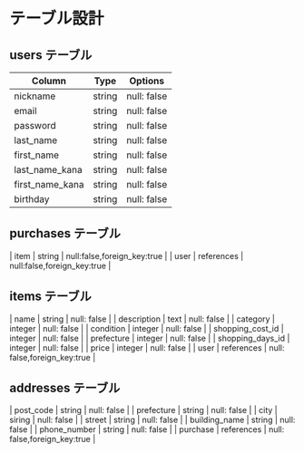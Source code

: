 # テーブル設計

## users テーブル

| Column           | Type       | Options                      |
| ---------------- | ---------- | -----------                  |
| nickname         | string     | null: false                  |
| email            | string     | null: false                  |
| password         | string     | null: false                  |
| last_name        | string     | null: false                  |
| first_name       | string     | null: false                  |
| last_name_kana   | string     | null: false                  |
| first_name_kana  | string     | null: false                  |
| birthday         | string     | null: false                  |


## purchases テーブル
| item             | string     | null:false,foreign_key:true  |
| user             | references | null:false,foreign_key:true  |

## items テーブル

| name             | string     | null: false                  |
| description      | text       | null: false                  |
| category         | integer    | null: false                  |
| condition        | integer    | null: false                  |
| shopping_cost_id | integer    | null: false                  |
| prefecture       | integer    | null: false                  |
| shopping_days_id | integer    | null: false                  |
| price            | integer    | null: false                  |
| user             | references | null: false,foreign_key:true |


## addresses テーブル

| post_code        | string     | null: false                  |
| prefecture       | string     | null: false                  |
| city             | siring     | null: false                  |
| street           | string     | null: false                  |
| building_name    | string     | null: false                  |
| phone_number     | string     | null: false                  |
| purchase         | references | null: false,foreign_key:true |

